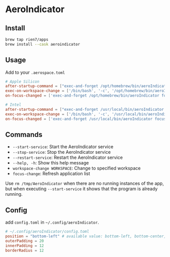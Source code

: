# AeroIndicator

## Install

```sh
brew tap rien7/apps
brew install --cask aeroindicator
```

## Usage

Add to your `.aerospace.toml`

```toml
# Apple Silicon
after-startup-command = ["exec-and-forget /opt/homebrew/bin/aeroIndicator --restart-service"]
exec-on-workspace-change = ['/bin/bash', '-c', '/opt/homebrew/bin/aeroIndicator workspace-change $AEROSPACE_FOCUSED_WORKSPACE']
on-focus-changed = ['exec-and-forget /opt/homebrew/bin/aeroIndicator focus-change']

# Intel
after-startup-command = ["exec-and-forget /usr/local/bin/aeroIndicator --restart-service"]
exec-on-workspace-change = ['/bin/bash', '-c', '/usr/local/bin/aeroIndicator workspace-change $AEROSPACE_FOCUSED_WORKSPACE']
on-focus-changed = ['exec-and-forget /usr/local/bin/aeroIndicator focus-change']
```

## Commands

- `--start-service`: Start the AeroIndicator service
- `--stop-service`: Stop the AeroIndicator service
- `--restart-service`: Restart the AeroIndicator service
- `--help, -h`: Show this help message
- `workspace-change WORKSPACE`: Change to specified workspace
- `focus-change`: Refresh application list

Use `rm /tmp/AeroIndicator` when there are no running instances of the app, but when executing `--start-service` it shows that the program is already running.

## Config

add `config.toml` in `~/.config/aeroIndicator`.

```toml
# ~/.config/aeroIndicator/config.toml
position = "bottom-left" # available value: bottom-left, bottom-center, bottom-right, top-left, top-center, top-right, center
outerPadding = 20
innerPadding = 12
borderRadius = 12
```
